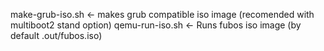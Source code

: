 
 make-grub-iso.sh	<- makes grub compatible iso image (recomended with multiboot2 stand option)
 qemu-run-iso.sh	<- Runs fubos iso image (by default .out/fubos.iso)
